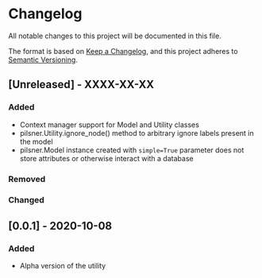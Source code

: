 # Changelog

All notable changes to this project will be documented in this file.

The format is based on [Keep a Changelog](https://keepachangelog.com/en/1.1.0/),
and this project adheres to [Semantic Versioning](https://semver.org/spec/v2.0.0.html).

## [Unreleased] - XXXX-XX-XX

### Added

- Context manager support for Model and Utility classes
- pilsner.Utility.ignore_node() method to arbitrary ignore labels present in the model
- pilsner.Model instance created with `simple=True` parameter does not store attributes or otherwise interact with a database

### Removed

### Changed

## [0.0.1] - 2020-10-08

### Added

- Alpha version of the utility
